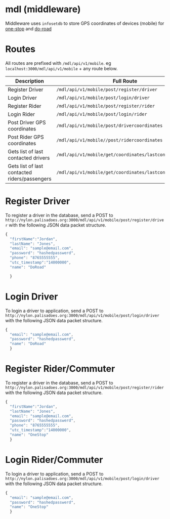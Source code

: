 # mdl (middleware)

Middleware uses `infosetdb` to store GPS coordinates of devices (mobile) for [one-stop](https://github.com/PalisadoesFoundation/one-stop) and [do-road](https://github.com/PalisadoesFoundation/do-road)

# Routes

All routes are prefixed with `/mdl/api/v1/mobile`. eg `localhost:3000/mdl/api/v1/mobile` + any route below.


| Description                                  |Full Route                |
|----------------------------------------------|--------------------------------------------------------|
| Register Driver                              |`/mdl/api/v1/mobile/post/register/driver`               |
| Login Driver                                 |`/mdl/api/v1/mobile/post/login/driver`                  |
| Register Rider                               |`/mdl/api/v1/mobile/post/register/rider`                |
| Login Rider                                  |`/mdl/api/v1/mobile/post/login/rider`                   |
| Post Driver GPS coordinates                  |`/mdl/api/v1/mobile/post/drivercoordinates`             |
| Post Rider GPS coordinates                   |`/mdl/api/v1/mobile//post/ridercoordinates`             |
| Gets list of last contacted drivers          |`/mdl/api/v1/mobile/get/coordinates/lastcontactdrivers` |
| Gets list of last contacted riders/passengers|`/mdl/api/v1/mobile/get/coordinates/lastcontactdrivers` |


# Register Driver
To register a driver in the database, send a POST to `http://nylon.palisadoes.org:3000/mdl/api/v1/mobile/post/register/driver` with the following JSON data packet structure.

```javascript
{
  "firstName":"Jordan",
  "lastName": "Jones",
  "email": "sample@email.com",
  "password": "hashedpasswerd",
  "phone": "8765555555",
  "utc_timestamp":"14000000",
  "name": "DoRoad"

  }
```

# Login Driver
To login a driver to application, send a POST to `http://nylon.palisadoes.org:3000/mdl/api/v1/mobile/post/login/driver` with the following JSON data packet structure.

```javascript
{
  "email": "sample@email.com",
  "password": "hashedpasswerd",
  "name": "DoRoad"
  }
```

# Register Rider/Commuter
To register a driver in the database, send a POST to `http://nylon.palisadoes.org:3000/mdl/api/v1/mobile/post/register/rider` with the following JSON data packet structure.

```javascript
{
  "firstName":"Jordan",
  "lastName": "Jones",
  "email": "sample@email.com",
  "password": "hashedpasswerd",
  "phone": "8765555555",
  "utc_timestamp":"14000000",
  "name": "OneStop"
  }
```

# Login Rider/Commuter
To login a driver to application, send a POST to `http://nylon.palisadoes.org:3000/mdl/api/v1/mobile/post/login/driver` with the following JSON data packet structure.

```javascript
{
  "email": "sample@email.com",
  "password": "hashedpasswerd",
  "name": "OneStop"
  }
```

